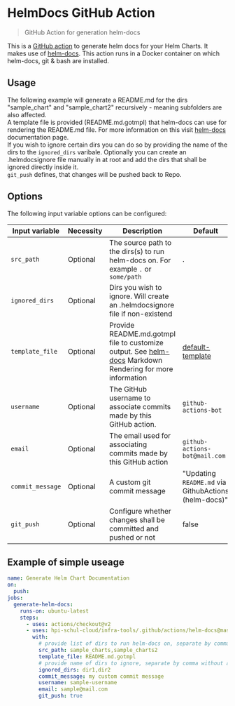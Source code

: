 
# HelmDocs GitHub Action

> GitHub Action for generation helm-docs

This is a [GitHub action](https://developer.github.com/actions/) to generate helm docs for your Helm Charts. It makes use of [helm-docs](https://github.com/norwoodj/helm-docs).
This action runs in a Docker container on which helm-docs, git & bash are installed. 

## Usage

The following example will generate a README.md for the dirs "sample_chart" and "sample_chart2" recursively - meaning subfolders are also affected.  <br> 
A template file is provided (README.md.gotmpl) that helm-docs can use for rendering the README.md file. For more information on this visit [helm-docs](https://github.com/norwoodj/helm-docs) documentation page. <br>
If you wish to ignore certain dirs you can do so by providing the name of the dirs to the `ignored_dirs` varibale. Optionally you can create an .helmdocsignore file manually in at root and add the dirs that shall be ignored directly inside it. <br> 
`git_push` defines, that changes will be pushed back to Repo. 



## Options 

The following input variable options can be configured:

|Input variable|Necessity|Description|Default|
|--------------------|--------|-----------|-------|
|`src_path`|Optional|The source path to the dirs(s) to run helm-docs on. For example `.` or `some/path` | . | |
|`ignored_dirs`|Optional|Dirs you wish to ignore. Will create an .helmdocsignore file if non-existend||
|`template_file`|Optional|Provide README.md.gotmpl file to customize output. See [helm-docs](https://github.com/norwoodj/helm-docs#markdown-rendering) Markdown Rendering for more information | [default-template](https://github.com/norwoodj/helm-docs)|
|`username`|Optional|The GitHub username to associate commits made by this GitHub action.| `github-actions-bot`|
|`email`|Optional|The email used for associating commits made by this GitHub action| `github-actions-bot@mail.com`|
|`commit_message`|Optional|A custom git commit message| "Updating `README.md` via GithubActions (helm-docs)" |
|`git_push`|Optional|Configure whether changes shall be committed and pushed or not|false|

## Example of simple useage
```yml
name: Generate Helm Chart Documentation 
on:
  push:
jobs:
  generate-helm-docs:
    runs-on: ubuntu-latest
    steps:
      - uses: actions/checkout@v2
      - uses: hpi-schul-cloud/infra-tools/.github/actions/helm-docs@master
        with: 
          # provide list of dirs to run helm-docs on, separate by comma without a space
          src_path: sample_charts,sample_charts2
          template_file: README.md.gotmpl
          # provide name of dirs to ignore, separate by comma without a space
          ignored_dirs: dir1,dir2
          commit_message: my custom commit message
          username: sample-username
          email: sample@mail.com
          git_push: true 

```